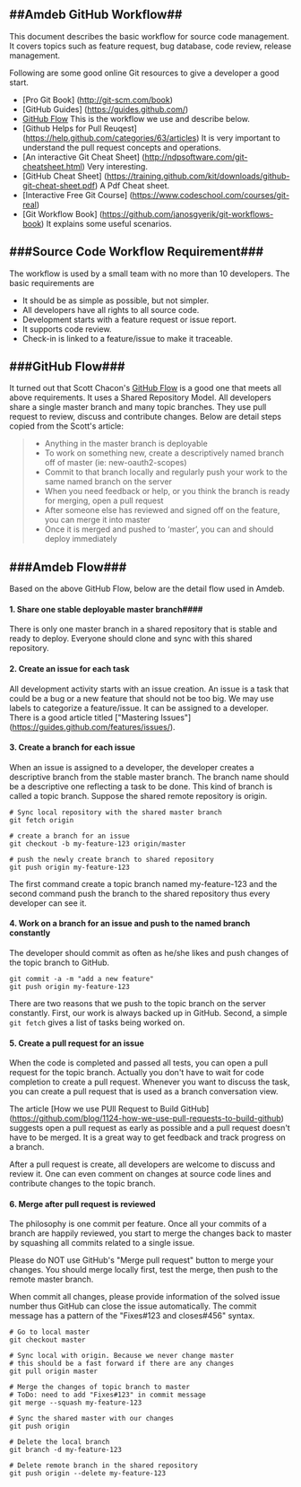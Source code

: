 ##Amdeb GitHub Workflow##
---

This document describes the basic workflow for source code management. 
It covers topics such as feature request, bug database, code review, release management.

Following are some good online Git resources to give a developer a good start. 

* [Pro Git Book] (http://git-scm.com/book)
* [GitHub Guides] (https://guides.github.com/)
* [GitHub Flow](http://scottchacon.com/2011/08/31/github-flow.html) 
This is the workflow we use and describe below. 
* [Github Helps for Pull Reuqest] (https://help.github.com/categories/63/articles)
It is very important to understand the pull request concepts and operations. 
* [An interactive Git Cheat Sheet] (http://ndpsoftware.com/git-cheatsheet.html)
Very interesting. 
* [GitHub Cheat Sheet] (https://training.github.com/kit/downloads/github-git-cheat-sheet.pdf)
A Pdf Cheat sheet. 
* [Interactive Free Git Course] (https://www.codeschool.com/courses/git-real)
* [Git Workflow Book] (https://github.com/janosgyerik/git-workflows-book) 
It explains some useful scenarios. 

###Source Code Workflow Requirement###
---

The workflow is used by a small team with no more than 10 developers. 
The basic requirements are

* It should be as simple as possible, but not simpler.
* All developers have all rights to all source code.
* Development starts with a feature request or issue report.
* It supports code review.
* Check-in is linked to a feature/issue to make it traceable.   
 
###GitHub Flow###
---

It turned out that Scott Chacon's [GitHub Flow](http://scottchacon.com/2011/08/31/github-flow.html) 
is a good one that meets all above requirements. It uses a Shared Repository Model. 
All developers share a single master branch and many topic branches. They use
pull request to review, discuss and contribute changes. 
Below are detail steps copied from the Scott's article: 

> * Anything in the master branch is deployable
> * To work on something new, create a descriptively named branch off of master (ie: new-oauth2-scopes)
> * Commit to that branch locally and regularly push your work to the same named branch on the server
> * When you need feedback or help, or you think the branch is ready for merging, open a pull request
> * After someone else has reviewed and signed off on the feature, you can merge it into master
> * Once it is merged and pushed to ‘master’, you can and should deploy immediately

###Amdeb Flow###
---

Based on the above GitHub Flow, below are the detail flow used in Amdeb. 

#### 1. Share one stable deployable master branch####

There is only one master branch in a shared repository that is stable and ready to deploy. 
Everyone should clone and sync with this shared repository.  

#### 2. Create an issue for each task #### 

All development activity starts with an issue creation. An issue is a task that could be a bug or a new feature 
that should not be too big. We may use labels to categorize a feature/issue. 
It can be assigned to a developer. There is a good article titled 
["Mastering Issues"] (https://guides.github.com/features/issues/).

#### 3. Create a branch for each issue #### 

When an issue is assigned to a developer, the developer creates a descriptive branch 
from the stable master branch. The branch name should be a descriptive one reflecting 
a task to be done. This kind of branch is called a topic branch. 
Suppose the shared remote repository is origin. 

    # Sync local repository with the shared master branch 
    git fetch origin            
     
    # create a branch for an issue
    git checkout -b my-feature-123 origin/master
     
    # push the newly create branch to shared repository
    git push origin my-feature-123

The first command create a topic branch named my-feature-123 
and the second command push the branch to the shared repository 
thus every developer can see it. 

#### 4. Work on a branch for an issue and push to the named branch constantly ###

The developer should commit as often as he/she likes and 
push changes of the topic branch to GitHub. 
  
    git commit -a -m "add a new feature" 
    git push origin my-feature-123

There are two reasons that we push to the topic branch on the server constantly. 
First, our work is always backed up in GitHub. Second, a simple `git fetch` gives 
a list of tasks being worked on. 

#### 5. Create a pull request for an issue ####

When the code is completed and passed all tests, you can open a pull request 
for the topic branch. Actually you don't have to wait for code completion to 
create a pull request. Whenever you want to discuss the task, you can create 
a pull request that is used as a branch conversation view.  

The article [How we use PUll Request to Build GitHub]
(https://github.com/blog/1124-how-we-use-pull-requests-to-build-github)
suggests open a pull request as early as possible and 
a pull request doesn't have to be merged. It is a great way to get 
feedback and track progress on a branch.
 
After a pull request is create, all developers are welcome 
to discuss and review it. One can even comment on changes at source code lines 
and contribute changes to the topic branch. 

#### 6. Merge after pull request is reviewed ####

The philosophy is one commit per feature. Once all your commits of 
a branch are happily reviewed, you start to merge the changes back 
to master by squashing all commits related to a single issue. 

Please do NOT use GitHub's "Merge pull request" button to merge your changes.
You should merge locally first, test the merge, then push to the remote master branch. 

When commit all changes, please provide information of the solved issue number 
thus GitHub can close the issue automatically. 
The commit message has a pattern of the "Fixes#123 and closes#456" syntax. 
    
    # Go to local master
    git checkout master
        
    # Sync local with origin. Because we never change master
    # this should be a fast forward if there are any changes
    git pull origin master
    
    # Merge the changes of topic branch to master
    # ToDo: need to add "Fixes#123" in commit message
    git merge --squash my-feature-123
    
    # Sync the shared master with our changes
    git push origin 
    
    # Delete the local branch
    git branch -d my-feature-123
    
    # Delete remote branch in the shared repository
    git push origin --delete my-feature-123
     
    
    
     






